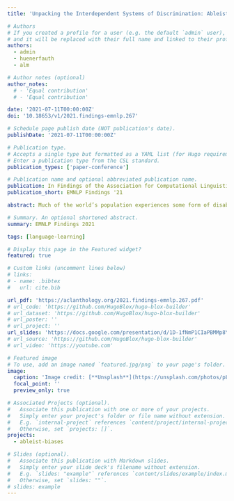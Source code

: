 ```yaml
---
title: 'Unpacking the Interdependent Systems of Discrimination: Ableist Bias in NLP Systems through an Intersectional Lens'

# Authors
# If you created a profile for a user (e.g. the default `admin` user), write the username (folder name) here
# and it will be replaced with their full name and linked to their profile.
authors:
  - admin
  - huenerfauth
  - alm

# Author notes (optional)
author_notes:
  # - 'Equal contribution'
  # - 'Equal contribution'

date: '2021-07-11T00:00:00Z'
doi: '10.18653/v1/2021.findings-emnlp.267'

# Schedule page publish date (NOT publication's date).
publishDate: '2021-07-11T00:00:00Z'

# Publication type.
# Accepts a single type but formatted as a YAML list (for Hugo requirements).
# Enter a publication type from the CSL standard.
publication_types: ['paper-conference']

# Publication name and optional abbreviated publication name.
publication: In Findings of the Association for Computational Linguistics (EMNLP 2021)
publication_short: EMNLP Findings '21

abstract: Much of the world’s population experiences some form of disability during their lifetime. Caution must be exercised while designing natural language processing (NLP) systems to prevent systems from inadvertently perpetuating ableist bias against people with disabilities, i.e., prejudice that favors those with typical abilities. We report on various analyses based on word predictions of a large-scale BERT language model. Statistically significant results demonstrate that people with disabilities can be disadvantaged. Findings also explore overlapping forms of discrimination related to interconnected gender and race identities.

# Summary. An optional shortened abstract.
summary: EMNLP Findings 2021

tags: [language-learning]

# Display this page in the Featured widget?
featured: true

# Custom links (uncomment lines below)
# links:
# - name: .bibtex
#   url: cite.bib

url_pdf: 'https://aclanthology.org/2021.findings-emnlp.267.pdf'
# url_code: 'https://github.com/HugoBlox/hugo-blox-builder'
# url_dataset: 'https://github.com/HugoBlox/hugo-blox-builder'
# url_poster: ''
# url_project: ''
url_slides: 'https://docs.google.com/presentation/d/1D-1fNmP1CIaPBMMp8YJLA-jF5TDN3isWUmd202rlFJI/edit?usp=sharing'
# url_source: 'https://github.com/HugoBlox/hugo-blox-builder'
# url_video: 'https://youtube.com'

# Featured image
# To use, add an image named `featured.jpg/png` to your page's folder.
image:
  caption: 'Image credit: [**Unsplash**](https://unsplash.com/photos/pLCdAaMFLTE)'
  focal_point: ''
  preview_only: true

# Associated Projects (optional).
#   Associate this publication with one or more of your projects.
#   Simply enter your project's folder or file name without extension.
#   E.g. `internal-project` references `content/project/internal-project/index.md`.
#   Otherwise, set `projects: []`.
projects:
  - ableist-biases

# Slides (optional).
#   Associate this publication with Markdown slides.
#   Simply enter your slide deck's filename without extension.
#   E.g. `slides: "example"` references `content/slides/example/index.md`.
#   Otherwise, set `slides: ""`.
# slides: example
---
```


<!-- {{% callout note %}}
Click the _Cite_ button above to demo the feature to enable visitors to import publication metadata into their reference management software.
{{% /callout %}}

{{% callout note %}}
Create your slides in Markdown - click the _Slides_ button to check out the example.
{{% /callout %}} -->

<!-- Add the publication's **full text** or **supplementary notes** here. You can use rich formatting such as including [code, math, and images](https://docs.hugoblox.com/content/writing-markdown-latex/). -->
